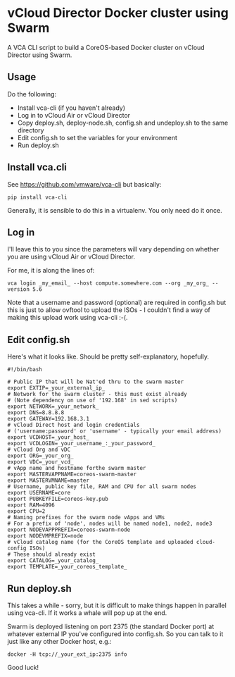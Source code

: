 # vCloud Director Docker cluster using Swarm

A VCA CLI script to build a CoreOS-based Docker cluster on vCloud Director using Swarm.

## Usage

Do the following:

* Install vca-cli (if you haven't already)
* Log in to vCloud Air or vCloud Director
* Copy deploy.sh, deploy-node.sh, config.sh and undeploy.sh to the same directory
* Edit config.sh to set the variables for your environment
* Run deploy.sh

## Install vca.cli

See https://github.com/vmware/vca-cli but basically:

    pip install vca-cli

Generally, it is sensible to do this in a virtualenv. You only need do it once.

## Log in

I'll leave this to you since the parameters will vary depending on whether
you are using vCloud Air or vCloud Director.

For me, it is along the lines of:

    vca login _my_email_ --host compute.somewhere.com --org _my_org_ --version 5.6

Note that a username and password (optional) are required in
config.sh but this is just to allow ovftool to upload the ISOs -
I couldn't find a way of making this upload work using vca-cli :-(.

## Edit config.sh

Here's what it looks like. Should be pretty self-explanatory, hopefully.

```
#!/bin/bash

# Public IP that will be Nat'ed thru to the swarm master
export EXTIP=_your_external_ip_
# Network for the swarm cluster - this must exist already
# (Note dependency on use of '192.168' in sed scripts)
export NETWORK=_your_network_
export DNS=8.8.8.8
export GATEWAY=192.168.3.1
# vCloud Direct host and login credentials
# ('username:password' or 'username' - typically your email address)
export VCDHOST=_your_host_
export VCDLOGIN=_your_username_:_your_password_
# vCloud Org and vDC
export ORG=_your_org_
export VDC=_your_vcd_
# vApp name and hostname forthe swarm master
export MASTERVAPPNAME=coreos-swarm-master
export MASTERVMNAME=master
# Username, public key file, RAM and CPU for all swarm nodes
export USERNAME=core
export PUBKEYFILE=coreos-key.pub
export RAM=4096
export CPU=2
# Naming prefixes for the swarm node vApps and VMs
# For a prefix of 'node', nodes will be named node1, node2, node3
export NODEVAPPPREFIX=coreos-swarm-node
export NODEVMPREFIX=node
# vCloud catalog name (for the CoreOS template and uploaded cloud-config ISOs)
# These should already exist
export CATALOG=_your_catalog_
export TEMPLATE=_your_coreos_template_
```

## Run deploy.sh

This takes a while - sorry, but it is difficult to make things happen in
parallel using vca-cli.  If it works a whale will pop up at the end.

Swarm is deployed listening on port 2375 (the standard Docker port) at
whatever external IP you've configured into config.sh. So you can
talk to it just like any other Docker host, e.g.:

    docker -H tcp://_your_ext_ip:2375 info

Good luck!
